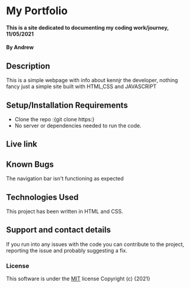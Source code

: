 # My Portfolio
#### This is a site dedicated to documenting my coding work/journey, 11/05/2021
#### By **Andrew**
## Description
This is a simple webpage with info about kennjr the developer, nothing fancy just a simple site built with HTML,CSS and JAVASCRIPT
## Setup/Installation Requirements
* Clone the repo :{git clone https:}
* No server or dependencies needed to run the code.
## Live link

## Known Bugs
The navigation bar isn't functioning as expected
## Technologies Used
This project has been written in HTML and CSS.
## Support and contact details
If you run into any issues with the code you can contribute to the project, reporting the issue and probably suggesting a fix.
### License
This software is under the [MIT](LICENSE) license
Copyright (c) {2021} 